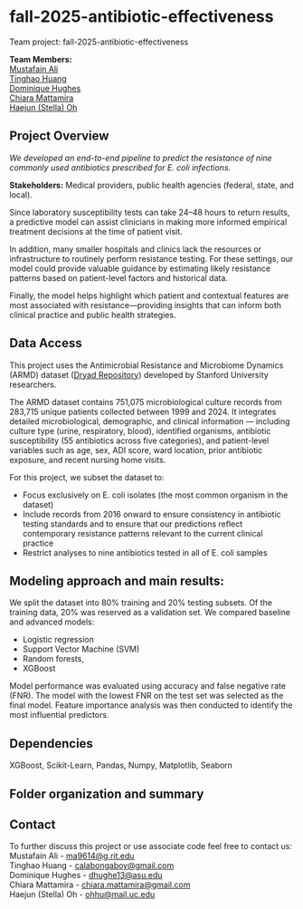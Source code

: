 # fall-2025-antibiotic-effectiveness
Team project: fall-2025-antibiotic-effectiveness

**Team Members:** <br>
[Mustafain Ali](https://github.com/alimustafain) <br>
[Tinghao Huang](https://github.com/tinghao-huang-4939)<br>
[Dominique Hughes](https://github.com/dhughe13)<br>
[Chiara Mattamira](https://github.com/cmattamira)<br>
[Haejun (Stella) Oh](https://github.com/Haejun-Oh)<br>

## Project Overview

*We developed an end-to-end pipeline to predict the resistance of nine commonly used antibiotics prescribed for E. coli infections.*

**Stakeholders:** Medical providers, public health agencies (federal, state, and local).

Since laboratory susceptibility tests can take 24–48 hours to return results, a predictive model can assist clinicians in making more informed empirical treatment decisions at the time of patient visit.

In addition, many smaller hospitals and clinics lack the resources or infrastructure to routinely perform resistance testing. For these settings, our model could provide valuable guidance by estimating likely resistance patterns based on patient-level factors and historical data.

Finally, the model helps highlight which patient and contextual features are most associated with resistance—providing insights that can inform both clinical practice and public health strategies.

## Data Access
This project uses the Antimicrobial Resistance and Microbiome Dynamics (ARMD) dataset ([Dryad Repository](https://datadryad.org/dataset/doi:10.5061/dryad.jq2bvq8kp)) developed by Stanford University researchers.

The ARMD dataset contains 751,075 microbiological culture records from 283,715 unique patients collected between 1999 and 2024. It integrates detailed microbiological, demographic, and clinical information — including culture type (urine, respiratory, blood), identified organisms, antibiotic susceptibility (55 antibiotics across five categories), and patient-level variables such as age, sex, ADI score, ward location, prior antibiotic exposure, and recent nursing home visits.

For this project, we subset the dataset to:
- Focus exclusively on E. coli isolates (the most common organism in the dataset)
- Include records from 2016 onward to ensure consistency in antibiotic testing standards and to ensure that our predictions reflect contemporary resistance patterns relevant to the current clinical practice
- Restrict analyses to nine antibiotics tested in all of E. coli samples

## Modeling approach and main results: 
We split the dataset into 80% training and 20% testing subsets. Of the training data, 20% was reserved as a validation set. 
We compared baseline and advanced models: 
- Logistic regression
- Support Vector Machine (SVM)
- Random forests,
- XGBoost

Model performance was evaluated using accuracy and false negative rate (FNR).
The model with the lowest FNR on the test set was selected as the final model.
Feature importance analysis was then conducted to identify the most influential predictors.


## Dependencies
 XGBoost, Scikit-Learn, Pandas, Numpy, Matplotlib, Seaborn





## Folder organization and summary


## Contact
To further discuss this project or use associate code feel free to contact us: <br>
Mustafain Ali - ma9614@g.rit.edu <br>
Tinghao Huang - calabongaboy@gmail.com  <br>
Dominique Hughes - dhughe13@asu.edu <br>
Chiara Mattamira - chiara.mattamira@gmail.com <br>
Haejun (Stella) Oh - ohhu@mail.uc.edu <br>
